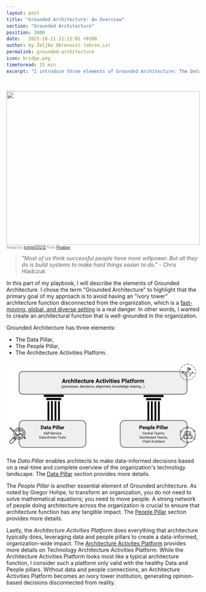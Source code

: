 ```yaml
---
layout: post
title: "Grounded Architecture: An Overview"
section: "Grounded Architecture"
position: 3000
date:   2021-10-21 21:12:01 +0100
author: by Željko Obrenović (obren.io)
permalink: grounded-architecture
icon: bridge.png
timetoread: 15 min
excerpt: "I introduce three elements of Grounded Architecture: The Data Pillar, The People Pillar, The Architecture Activities Platform."


---
```

<img style="margin-top: -20px; width: 100%; height: 400px; object-fit: cover" 
     src="assets/images/arch/buildings-205986_1920.jpg">
<div style="font-size: 70%; margin-top: -16px; color: grey; margin-bottom: 12px">
Image by <a href="https://pixabay.com/users/ichigo121212-11728/?utm_source=link-attribution&amp;utm_medium=referral&amp;utm_campaign=image&amp;utm_content=205986">Ichigo121212</a> from <a href="https://pixabay.com/?utm_source=link-attribution&amp;utm_medium=referral&amp;utm_campaign=image&amp;utm_content=205986">Pixabay</a>
</div>

> *"Most of us think successful people have more willpower. But all they do is build systems to make hard things easier to do."* - Chris Hladczuk

In this part of my playbook, I will describe the elements of Grounded Architecture. I chose the term "Grounded Architecture" to highlight that the primary goal of my approach is to avoid having an "ivory tower" architecture function disconnected from the organization, which is a [fast-moving, global, and diverse setting](context) is a real danger. In other words, I wanted to create an architectural function that is well-grounded in the organization.

Grounded Architecture has three elements:
* The Data Pillar,
* The People Pillar,
* The Architecture Activities Platform.


![](assets/images/model.png)

The *Data Pillar* enables architects to make data-informed decisions based on a real-time and complete overview of the organization's technology landscape. The [Data Pillar](data-pillar) section provides more details.

The *People Pillar* is another essential element of Grounded architecture. As noted by Gregor Hohpe, to transform an organization, you do not need to solve mathematical equations; you need to move people. A strong network of people doing architecture across the organization is crucial to ensure that architecture function has any tangible impact. The [People Pillar](people-pillar) section provides more details.

Lastly, the *Architecture Activities Platform* does everything that architecture typically does, leveraging data and people pillars to create a data-informed, organization-wide impact. The [Architecture Activites Platform](activities-platform) provides more details on Technology Architecture Activities Platform. While the Architecture Activities Platform looks most like a typical architecture function, I consider such a platform only valid with the healthy Data and People pillars. Without data and people connections, an Architecture Activities Platform becomes an ivory tower institution, generating opinion-based decisions disconnected from reality.
